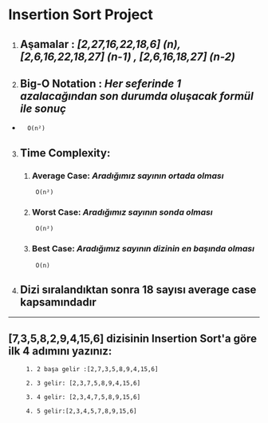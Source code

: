 # Insertion Sort Project

 1. ## **Aşamalar** : *[2,27,16,22,18,6] (n), [2,6,16,22,18,27] (n-1) , [2,6,16,18,27] (n-2)*

2. ## **Big-O Notation** : *Her seferinde 1 azalacağından son durumda oluşacak formül ile sonuç*
-       O(n²)

3. ## Time Complexity:
    1. ###  **Average Case**: *Aradığımız sayının ortada olması*  
            O(n²)

    2. ### **Worst Case**: *Aradığımız sayının sonda olması*
            O(n²) 

    3. ### **Best Case**: *Aradığımız sayının dizinin en başında olması*
            O(n)

4. ## Dizi sıralandıktan sonra 18 sayısı average case kapsamındadır
-------

## **[7,3,5,8,2,9,4,15,6] dizisinin Insertion Sort'a göre ilk 4 adımını yazınız:**

         1. 2 başa gelir :[2,7,3,5,8,9,4,15,6]

         2. 3 gelir: [2,3,7,5,8,9,4,15,6]

         3. 4 gelir: [2,3,4,7,5,8,9,15,6]

         4. 5 gelir:[2,3,4,5,7,8,9,15,6] 
